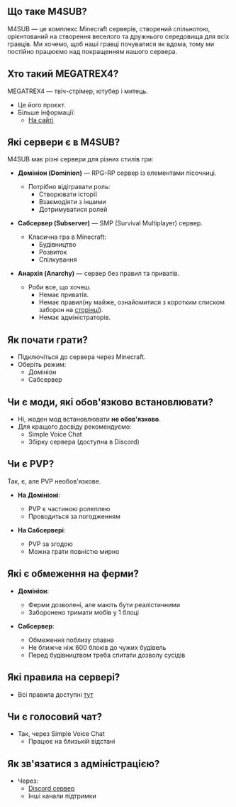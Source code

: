## Що таке M4SUB?

M4SUB — це комплекс Minecraft серверів, створений спільнотою, орієнтований на створення веселого та дружнього середовища для всіх гравців. Ми хочемо, щоб наші гравці почувалися як вдома, тому ми постійно працюємо над покращенням нашого сервера.

## Хто такий MEGATREX4?

MEGATREX4 — твіч-стрімер, ютубер і митець.

- Це його проєкт.
- Більше інформації:
  - [На сайті](https://megatrex4.netlify.app/)

## Які сервери є в M4SUB?

M4SUB має різні сервери для різних стилів гри:

- **Домініон (Dominion)** — RPG-RP сервер із елементами пісочниці.
  - Потрібно відігравати роль:
    - Створювати історії
    - Взаємодіяти з іншими
    - Дотримуватися ролей

- **Сабсервер (Subserver)** — SMP (Survival Multiplayer) сервер.
  - Класична гра в Minecraft:
    - Будівництво
    - Розвиток
    - Спілкування
- **Анархія (Anarchy)** — сервер без правил та приватів.
  - Роби все, що хочеш.
    - Немає приватів.
    - Немає правил(ну майже, ознайомитися з коротким списком заборон на [сторінці](/anarchy/rules)).
    - Немає адміністраторів.

## Як почати грати?

- Підключіться до сервера через Minecraft.
- Оберіть режим:
  - Домініон
  - Сабсервер

## Чи є моди, які обов'язково встановлювати?

- Ні, жоден мод встановлювати **не обов'язково**.
- Для кращого досвіду рекомендуємо:
  - Simple Voice Chat
  - Збірку сервера (доступна в Discord)

## Чи є PVP?

Так, є, але PVP необов'язкове.

- **На Домініоні**:
  - PVP є частиною ролеплею
  - Проводиться за погодженням

- **На Сабсервері**:
  - PVP за згодою
  - Можна грати повністю мирно

## Які є обмеження на ферми?

- **Домініон**:
  - Ферми дозволені, але мають бути реалістичними
  - Заборонено тримати мобів у 1 блоці

- **Сабсервер**:
  - Обмеження поблизу спавна
  - Не ближче ніж 600 блоків до чужих будівель
  - Перед будівництвом треба спитати дозволу сусідів

## Які правила на сервері?

- Всі правила доступні [тут](/rules)

## Чи є голосовий чат?

- Так, через Simple Voice Chat
  - Працює на близькій відстані

## Як зв'язатися з адміністрацією?

- Через:
  - [Discord сервер](https://discord.gg/fxqnU9by3M)
  - Інші канали підтримки
